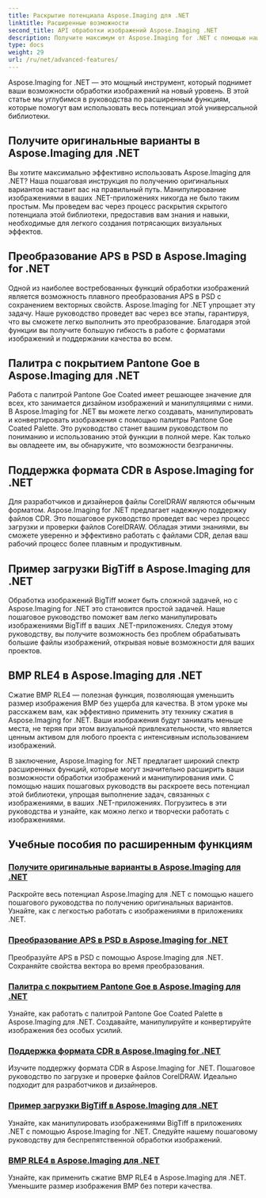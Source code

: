 ```yaml
---
title: Раскрытие потенциала Aspose.Imaging для .NET
linktitle: Расширенные возможности
second_title: API обработки изображений Aspose.Imaging .NET
description: Получите максимум от Aspose.Imaging for .NET с помощью наших пошаговых руководств. Узнайте, как разблокировать оригинальные параметры и легко работать с изображениями.
type: docs
weight: 29
url: /ru/net/advanced-features/
---
```


Aspose.Imaging for .NET — это мощный инструмент, который поднимет ваши возможности обработки изображений на новый уровень. В этой статье мы углубимся в руководства по расширенным функциям, которые помогут вам использовать весь потенциал этой универсальной библиотеки.

## Получите оригинальные варианты в Aspose.Imaging для .NET

Вы хотите максимально эффективно использовать Aspose.Imaging для .NET? Наша пошаговая инструкция по получению оригинальных вариантов наставит вас на правильный путь. Манипулирование изображениями в ваших .NET-приложениях никогда не было таким простым. Мы проведем вас через процесс раскрытия скрытого потенциала этой библиотеки, предоставив вам знания и навыки, необходимые для легкого создания потрясающих визуальных эффектов.

## Преобразование APS в PSD в Aspose.Imaging for .NET

Одной из наиболее востребованных функций обработки изображений является возможность плавного преобразования APS в PSD с сохранением векторных свойств. Aspose.Imaging for .NET упрощает эту задачу. Наше руководство проведет вас через все этапы, гарантируя, что вы сможете легко выполнить это преобразование. Благодаря этой функции вы получите большую гибкость в работе с форматами изображений и поддержании качества во всем.

## Палитра с покрытием Pantone Goe в Aspose.Imaging для .NET

Работа с палитрой Pantone Goe Coated имеет решающее значение для всех, кто занимается дизайном изображений и манипуляциями с ними. В Aspose.Imaging for .NET вы можете легко создавать, манипулировать и конвертировать изображения с помощью палитры Pantone Goe Coated Palette. Это руководство станет вашим руководством по пониманию и использованию этой функции в полной мере. Как только вы овладеете им, вы обнаружите, что возможности безграничны.

## Поддержка формата CDR в Aspose.Imaging for .NET

Для разработчиков и дизайнеров файлы CorelDRAW являются обычным форматом. Aspose.Imaging for .NET предлагает надежную поддержку файлов CDR. Это пошаговое руководство проведет вас через процесс загрузки и проверки файлов CorelDRAW. Обладая этими знаниями, вы сможете уверенно и эффективно работать с файлами CDR, делая ваш рабочий процесс более плавным и продуктивным.

## Пример загрузки BigTiff в Aspose.Imaging для .NET

Обработка изображений BigTiff может быть сложной задачей, но с Aspose.Imaging for .NET это становится простой задачей. Наше пошаговое руководство поможет вам легко манипулировать изображениями BigTiff в ваших .NET-приложениях. Следуя этому руководству, вы получите возможность без проблем обрабатывать большие файлы изображений, открывая новые возможности для ваших проектов.

## BMP RLE4 в Aspose.Imaging для .NET

Сжатие BMP RLE4 — полезная функция, позволяющая уменьшить размер изображения BMP без ущерба для качества. В этом уроке мы расскажем вам, как эффективно применить эту технику сжатия в Aspose.Imaging for .NET. Ваши изображения будут занимать меньше места, не теряя при этом визуальной привлекательности, что является ценным активом для любого проекта с интенсивным использованием изображений.

В заключение, Aspose.Imaging for .NET предлагает широкий спектр расширенных функций, которые могут значительно расширить ваши возможности обработки изображений и манипулирования ими. С помощью наших пошаговых руководств вы раскроете весь потенциал этой библиотеки, упрощая выполнение задач, связанных с изображениями, в ваших .NET-приложениях. Погрузитесь в эти руководства и узнайте, как можно легко и творчески работать с изображениями.
## Учебные пособия по расширенным функциям
### [Получите оригинальные варианты в Aspose.Imaging для .NET](./get-original-options/)
Раскройте весь потенциал Aspose.Imaging для .NET с помощью нашего пошагового руководства по получению оригинальных вариантов. Узнайте, как с легкостью работать с изображениями в приложениях .NET.
### [Преобразование APS в PSD в Aspose.Imaging for .NET](./convert-aps-to-psd/)
Преобразуйте APS в PSD с помощью Aspose.Imaging для .NET. Сохраняйте свойства вектора во время преобразования.
### [Палитра с покрытием Pantone Goe в Aspose.Imaging для .NET](./pantone-goe-coated-palette/)
Узнайте, как работать с палитрой Pantone Goe Coated Palette в Aspose.Imaging для .NET. Создавайте, манипулируйте и конвертируйте изображения без особых усилий.
### [Поддержка формата CDR в Aspose.Imaging for .NET](./support-of-cdr-format/)
Изучите поддержку формата CDR в Aspose.Imaging for .NET. Пошаговое руководство по загрузке и проверке файлов CorelDRAW. Идеально подходит для разработчиков и дизайнеров.
### [Пример загрузки BigTiff в Aspose.Imaging для .NET](./bigtiff-load-example/)
Узнайте, как манипулировать изображениями BigTiff в приложениях .NET с помощью Aspose.Imaging for .NET. Следуйте нашему пошаговому руководству для беспрепятственной обработки изображений.
### [BMP RLE4 в Aspose.Imaging для .NET](./bmp-rle4/)
Узнайте, как применить сжатие BMP RLE4 в Aspose.Imaging для .NET. Уменьшите размер изображения BMP без потери качества.
